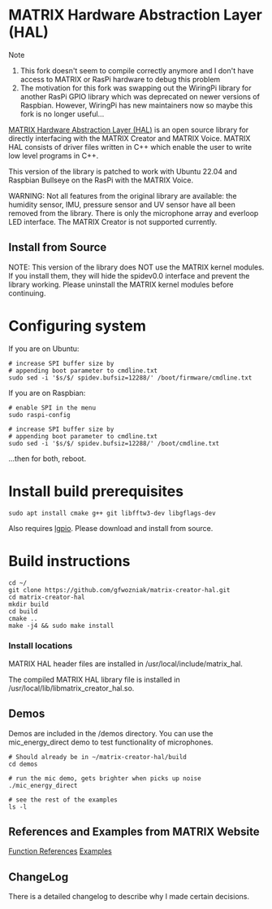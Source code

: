 # MATRIX Hardware Abstraction Layer (HAL)

> [!NOTE]  
> 1) This fork doesn't seem to compile correctly anymore and I don't have access to MATRIX or RasPi hardware to debug this problem
> 2) The motivation for this fork was swapping out the WiringPi library for another RasPi GPIO library which was deprecated on newer versions of Raspbian. However, WiringPi has new maintainers now so maybe this fork is no longer useful...

[MATRIX Hardware Abstraction Layer (HAL)](https://matrix-io.github.io/matrix-documentation/matrix-hal/overview/) is an open source library for directly interfacing with the MATRIX Creator and MATRIX Voice. MATRIX HAL consists of driver files written in C++ which enable the user to write low level programs in C++.

This version of the library is patched to work with Ubuntu 22.04 and Raspbian Bullseye on the RasPi with the MATRIX Voice. 

WARNING: Not all features from the original library are available: the humidity sensor, IMU, pressure sensor and UV sensor have all been removed from the library. There is only the microphone array and everloop LED interface. The MATRIX Creator is not supported currently. 

## Install from Source

NOTE: This version of the library does NOT use the MATRIX kernel modules. If you install them, they will hide the spidev0.0 interface and prevent the library working. Please uninstall the MATRIX kernel modules before continuing.

# Configuring system

If you are on Ubuntu:
```
# increase SPI buffer size by
# appending boot parameter to cmdline.txt
sudo sed -i '$s/$/ spidev.bufsiz=12288/' /boot/firmware/cmdline.txt
```

If you are on Raspbian:
```
# enable SPI in the menu
sudo raspi-config

# increase SPI buffer size by
# appending boot parameter to cmdline.txt
sudo sed -i '$s/$/ spidev.bufsiz=12288/' /boot/cmdline.txt
```

...then for both, reboot.


# Install build prerequisites

```
sudo apt install cmake g++ git libfftw3-dev libgflags-dev 
```

Also requires [lgpio](http://abyz.me.uk/lg/lgpio.html). 
Please download and install from source.


# Build instructions

```
cd ~/
git clone https://github.com/gfwozniak/matrix-creator-hal.git
cd matrix-creator-hal
mkdir build
cd build
cmake ..
make -j4 && sudo make install
```

### Install locations

MATRIX HAL header files are installed in /usr/local/include/matrix_hal.

The compiled MATRIX HAL library file is installed in /usr/local/lib/libmatrix_creator_hal.so.


## Demos

Demos are included in the /demos directory. You can use the 
mic_energy_direct demo to test functionality of microphones.

```
# Should already be in ~/matrix-creator-hal/build
cd demos

# run the mic demo, gets brighter when picks up noise
./mic_energy_direct

# see the rest of the examples
ls -l
```

## References and Examples from MATRIX Website

[Function References](https://matrix-io.github.io/matrix-documentation/matrix-hal/reference/)
[Examples](https://matrix-io.github.io/matrix-documentation/matrix-hal/examples/)

## ChangeLog

There is a detailed changelog to describe why I made certain decisions.
